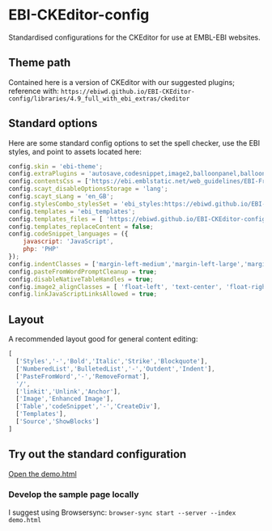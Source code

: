 # EBI-CKEditor-config
Standardised configurations for the CKEditor for use at EMBL-EBI websites.

## Theme path
Contained here is a version of CKEditor with our suggested plugins; reference with:
`https://ebiwd.github.io/EBI-CKEditor-config/libraries/4.9_full_with_ebi_extras/ckeditor`

## Standard options
Here are some standard config options to set the spell checker, use the EBI styles, and point to assets located here:

```js
config.skin = 'ebi-theme';
config.extraPlugins = 'autosave,codesnippet,image2,balloonpanel,balloontoolbar,linkballoon,tableresize,openlink,quicktable,templates';
config.contentsCss = ['https://ebi.emblstatic.net/web_guidelines/EBI-Framework/v1.3/css/ebi-global.css', 'https://ebi.emblstatic.net/web_guidelines/EBI-Framework/v1.3/css/ebi-global-drupal.css', 'https://ebi.emblstatic.net/web_guidelines/EBI-Icon-fonts/v1.2/fonts.css'];
config.scayt_disableOptionsStorage = 'lang';
config.scayt_sLang = 'en_GB';
config.stylesCombo_stylesSet = 'ebi_styles:https://ebiwd.github.io/EBI-CKEditor-config/styles.js';
config.templates = 'ebi_templates';
config.templates_files = [ 'https://ebiwd.github.io/EBI-CKEditor-config/templates/ebi_templates.js' ];
config.templates_replaceContent = false;
config.codeSnippet_languages = ({
    javascript: 'JavaScript',
    php: 'PHP'
});
config.indentClasses = ['margin-left-medium','margin-left-large','margin-left-xlarge'];
config.pasteFromWordPromptCleanup = true;
config.disableNativeTableHandles = true;
config.image2_alignClasses = [ 'float-left', 'text-center', 'float-right' ];
config.linkJavaScriptLinksAllowed = true;
```

## Layout
A recommended layout good for general content editing:

```js
[
  ['Styles','-','Bold','Italic','Strike','Blockquote'],
  ['NumberedList','BulletedList','-','Outdent','Indent'],
  ['PasteFromWord','-','RemoveFormat'],
  '/',
  ['linkit','Unlink','Anchor'],
  ['Image','Enhanced Image'],
  ['Table','codeSnippet','-','CreateDiv'],
  ['Templates'],
  ['Source','ShowBlocks']
]
```

## Try out the standard configuration

[Open the demo.html](https://ebiwd.github.io/EBI-CKEditor-config/demo.html)

### Develop the sample page locally

I suggest using Browsersync: `browser-sync start --server --index demo.html`
